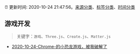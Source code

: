 :alarm_clock: 更新时间: 2020-10-24 21:47:56。[来源分类](../README.md)、[标签分类](../TAGS.md)、[时间分类](../TIMELINE.md)

## 游戏开发


> 关键字：`游戏`、`Three.js`、`Create.js`、`Matter.js`



- [2020-10-24-Chrome-的小恐龙游戏，被我破解了](https://toutiao.io/k/wpt2c4d) 